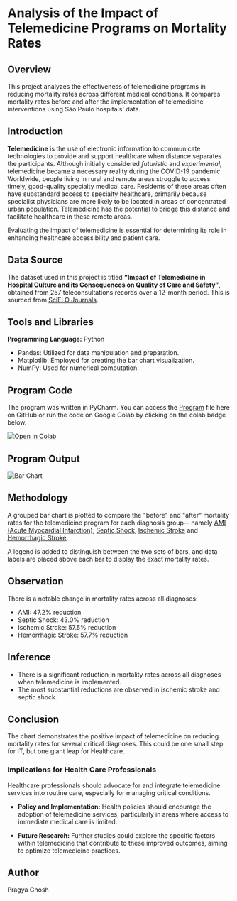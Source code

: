 # Analysis of the Impact of Telemedicine Programs on Mortality Rates

## Overview
This project analyzes the effectiveness of telemedicine programs in reducing mortality rates across different medical conditions. It compares mortality rates before and after the implementation of telemedicine interventions using São Paulo hospitals' data.

## Introduction
**Telemedicine** is the use of electronic information to communicate technologies to provide and support healthcare when distance separates the participants. Although initially considered *futuristic* and *experimental*, telemedicine became a necessary reality during the COVID-19 pandemic. Worldwide, people living in rural and remote areas struggle to access timely, good-quality specialty medical care. Residents of these areas often have substandard access to specialty healthcare, primarily because specialist physicians are more likely to be located in areas of concentrated urban population. Telemedicine has the potential to bridge this distance and facilitate healthcare in these remote areas.

Evaluating the impact of telemedicine is essential for determining its role in enhancing healthcare accessibility and patient care.

## Data Source
The dataset used in this project is titled **“Impact of Telemedicine in Hospital Culture and its Consequences on Quality of Care and Safety”**, obtained from 257 teleconsultations records over a 12-month period. This is sourced from [SciELO Journals](https://scielo.figshare.com/articles/dataset/Impact_of_telemedicine_in_hospital_culture_and_its_consequences_on_quality_of_care_and_safety/20029458/1?file=35773332).

## Tools and Libraries
**Programming Language:** Python
- Pandas: Utilized for data manipulation and preparation.
- Matplotlib: Employed for creating the bar chart visualization.
- NumPy: Used for numerical computation.

## Program Code
The program was written in PyCharm. You can access the [Program](Program) file here on GitHub or run the code on Google Colab by clicking on the colab badge below.

[![Open In Colab](https://colab.research.google.com/assets/colab-badge.svg)](https://colab.research.google.com/drive/1ggGqNibgKQZT--O2zrj_yqlpQfhImVpS)

## Program Output
![Bar Chart](https://github.com/user-attachments/assets/340d3af3-ae70-4da6-82df-36e68765195c)

## Methodology
A grouped bar chart is plotted to compare the "before" and "after" mortality rates for the telemedicine program for each diagnosis group-- namely [AMI (Acute Myocardial Infarction)](https://en.wikipedia.org/wiki/Myocardial_infarction), [Septic Shock](https://en.wikipedia.org/wiki/Septic_shock), [Ischemic Stroke](https://en.wikipedia.org/wiki/Stroke#Classification) and [Hemorrhagic Stroke](https://en.wikipedia.org/wiki/Stroke#Classification).

A legend is added to distinguish between the two sets of bars, and data labels are placed above each bar to display the exact mortality rates.

## Observation
There is a notable change in mortality rates across all diagnoses:
  - AMI: 47.2% reduction
  - Septic Shock: 43.0% reduction
  - Ischemic Stroke: 57.5% reduction
  - Hemorrhagic Stroke: 57.7% reduction

## Inference
- There is a significant reduction in mortality rates across all diagnoses when telemedicine is implemented.
- The most substantial reductions are observed in ischemic stroke and septic shock.

## Conclusion
The chart demonstrates the positive impact of telemedicine on reducing mortality rates for several critical diagnoses. This could be one small step for IT, but one giant leap for Healthcare.

### Implications for Health Care Professionals
Healthcare professionals should advocate for and integrate telemedicine services into routine care, especially for managing critical conditions.

- **Policy and Implementation:**
  Health policies should encourage the adoption of telemedicine services, particularly in areas where access to immediate medical care is limited.
    
- **Future Research:**
  Further studies could explore the specific factors within telemedicine that contribute to these improved outcomes, aiming to optimize telemedicine practices.

## Author
Pragya Ghosh
